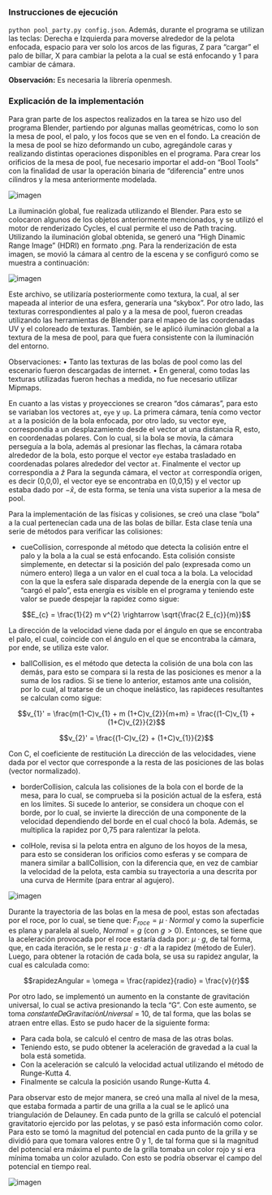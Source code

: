 ### Instrucciones de ejecución
`python pool_party.py config.json`. 
Además, durante el programa se utilizan las teclas: Derecha e Izquierda para moverse alrededor de la pelota enfocada, espacio para ver solo los arcos de las figuras,
Z para “cargar” el palo de billar, X para cambiar la pelota a la cual se está enfocando y 1 para cambiar de cámara. 

**Observación:** Es necesaria la librería openmesh.

### Explicación de la implementación

Para gran parte de los aspectos realizados en la tarea se hizo uso del programa Blender, partiendo por algunas mallas geométricas, como lo son la mesa de pool,
el palo, y los focos que se ven en el fondo. La creación de la mesa de pool se hizo deformando un cubo, agregándole caras y realizando distintas operaciones disponibles
en el programa. Para crear los orificios de la mesa de pool, fue necesario importar el add-on “Bool Tools” con la finalidad de usar la operación binaria de “diferencia” entre unos cilindros y la mesa anteriormente modelada.

![imagen](https://user-images.githubusercontent.com/80856926/194471735-70e9bbaa-20fb-4794-9d19-72a77d172f97.png)


La iluminación global, fue realizada utilizando el Blender. Para esto se colocaron algunos de los objetos anteriormente mencionados, y se utilizó el motor de renderizado
Cycles, el cual permite el uso de Path tracing. Utilizando la iluminación global obtenida, se generó una “High Dinamic Range Image” (HDRI) en formato .png. 
Para la renderización de esta imagen, se movió la cámara al centro de la escena y se configuró como se muestra a continuación:

![imagen](https://user-images.githubusercontent.com/80856926/194471699-aa0fff0a-5be4-4e7e-8fa0-a07bde501657.png)


Este archivo, se utilizaría posteriormente como textura, la cual, al ser mapeada al interior de una esfera, generaría una “skybox”. Por otro lado, las texturas
correspondientes al palo y a la mesa de pool, fueron creadas utilizando las herramientas de Blender para el mapeo de las coordenadas UV y el coloreado de texturas.
También, se le aplicó iluminación global a la textura de la mesa de pool, para que fuera consistente con la iluminación del entorno.

Observaciones:
• Tanto las texturas de las bolas de pool como las del escenario fueron descargadas de internet.
• En general, como todas las texturas utilizadas fueron hechas a medida, no fue necesario utilizar Mipmaps.

En cuanto a las vistas y proyecciones se crearon “dos cámaras”, para esto se variaban los vectores `at`, `eye` y `up`. La primera cámara, tenía como vector `at` a
la posición de la bola enfocada, por otro lado, su vector eye, correspondía a un desplazamiento desde el vector at una distancia R, esto, en coordenadas polares.
Con lo cual, si la bola se movía, la cámara perseguía a la bola, además al presionar las flechas, la cámara rotaba alrededor de la bola, esto porque el vector `eye`
estaba trasladado en coordenadas polares alrededor del vector `at`. Finalmente el vector up correspondía a $\hat{z}$ Para la segunda cámara, el vector `at` correspondía
origen, es decir (0,0,0), el vector eye se encontraba en (0,0,15) y el vector up estaba dado por $-\hat{x}$, de esta forma, se tenía una vista superior a la mesa de pool.


Para la implementación de las físicas y colisiones, se creó una clase “bola” a la cual pertenecían cada una de las bolas de billar. Esta clase tenía una serie de métodos
para verificar las colisiones:

* cueCollision, corresponde al método que detecta la colisión entre el palo y la bola a la cual se está 
enfocando. Esta colisión consiste simplemente, en detectar si la posición del palo (expresada 
como un número entero) llega a un valor en el cual toca a la bola. La velocidad con la que la esfera 
sale disparada depende de la energía con la que se “cargó el palo”, esta energía es visible en el 
programa y teniendo este valor se puede despejar la rapidez como sigue:

$$E_{c} = \frac{1}{2} m v^{2} \rightarrow \sqrt{\frac{2 E_{c}}{m}}$$

La dirección de la velocidad viene dada por el ángulo en que se encontraba el palo, el cual, 
coincide con el ángulo en el que se encontraba la cámara, por ende, se utiliza este valor.


* ballCollision, es el método que detecta la colisión de una bola con las demás, para esto se compara 
si la resta de las posiciones es menor a la suma de los radios. Si se tiene lo anterior, estamos ante 
una colisión, por lo cual, al tratarse de un choque inelástico, las rapideces resultantes se calculan 
como sigue:

$$v_{1}' = \frac{m(1-C)v_{1} + m (1+C)v_{2}}{m+m} = \frac{(1-C)v_{1} + (1+C)v_{2}}{2}$$

$$v_{2}' = \frac{(1-C)v_{2} + (1+C)v_{1}}{2}$$

Con C, el coeficiente de restitución
La dirección de las velocidades, viene dada por el vector que corresponde a la resta de las 
posiciones de las bolas (vector normalizado). 

* borderCollision, calcula las colisiones de la bola con el borde de la mesa, para lo cual, se 
comprueba si la posición actual de la esfera, está en los límites. Si sucede lo anterior, se considera 
un choque con el borde, por lo cual, se invierte la dirección de una componente de la velocidad 
dependiendo del borde en el cual chocó la bola. Además, se multiplica la rapidez por 0,75 para 
ralentizar la pelota.

* colHole, revisa si la pelota entra en alguno de los hoyos de la mesa, para 
esto se consideran los orificios como esferas y se compara de manera 
similar a ballCollision, con la diferencia que, en vez de cambiar la velocidad 
de la pelota, esta cambia su trayectoria a una descrita por una curva de 
Hermite (para entrar al agujero).

![imagen](https://user-images.githubusercontent.com/80856926/194471761-1abf52cf-01fe-4d5a-b32a-84bfa69032c3.png)


Durante la trayectoria de las bolas en la mesa de pool, estas son afectadas por el roce, por lo cual, se tiene 
que: $F_{roce} = \mu \cdot Normal$ y como la superficie es plana y paralela al suelo, $Normal = g$ (con $g>0$). 
Entonces, se tiene que la aceleración provocada por el roce estaría dada por: $\mu \cdot g$, de tal forma, que, en 
cada iteración, se le resta $\mu \cdot g \cdot dt$ a la rapidez (método de Euler).
Luego, para obtener la rotación de cada bola, se usa su rapidez angular, la cual es calculada como:

$$rapidezAngular = \omega = \frac{rapidez}{radio} = \frac{v}{r}$$

Por otro lado, se implementó un aumento en la constante de gravitación universal, lo cual se activa 
presionando la tecla “G”. Con este aumento, se toma 𝑐𝑜𝑛𝑠𝑡𝑎𝑛𝑡𝑒𝐷𝑒𝐺𝑟𝑎𝑣𝑖𝑡𝑎𝑐𝑖ó𝑛𝑈𝑛𝑖𝑣𝑒𝑟𝑠𝑎𝑙 = 10, de tal 
forma, que las bolas se atraen entre ellas. Esto se pudo hacer de la siguiente forma:
- Para cada bola, se calculó el centro de masa de las otras bolas.
- Teniendo esto, se pudo obtener la aceleración de gravedad a la cual la bola está sometida.
- Con la aceleración se calculó la velocidad actual utilizando el método de Runge-Kutta 4.
- Finalmente se calcula la posición usando Runge-Kutta 4.

Para observar esto de mejor manera, se creó una malla al nivel de la mesa, que estaba formada a partir 
de una grilla a la cual se le aplicó una triangulación de Delauney. En cada punto de la grilla se calculó el 
potencial gravitatorio ejercido por las pelotas, y se pasó esta información como color. Para esto se tomó 
la magnitud del potencial en cada punto de la grilla y se dividió para que tomara valores entre 0 y 1, de 
tal forma que si la magnitud del potencial era máxima el punto de la grilla tomaba un color rojo y si era 
mínima tomaba un color azulado. Con esto se podría observar el campo del potencial en tiempo real.


![imagen](https://user-images.githubusercontent.com/80856926/194471910-fc17fa1b-05b8-418e-8911-71926e491209.png)


